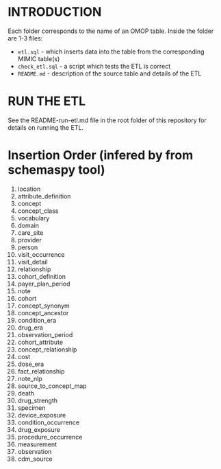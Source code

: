 INTRODUCTION
============

Each folder corresponds to the name of an OMOP table. Inside the folder are 1-3 files:

* `etl.sql` - which inserts data into the table from the corresponding MIMIC table(s)
* `check_etl.sql` - a script which tests the ETL is correct
* `README.md` - description of the source table and details of the ETL

RUN THE ETL
===========

See the README-run-etl.md file in the root folder of this repository for details on running the ETL.

Insertion Order (infered by from schemaspy tool)
================================================

1. location
1. attribute_definition
1. concept
1. concept_class
1. vocabulary
1. domain
1. care_site
1. provider
1. person
1. visit_occurrence
1. visit_detail
1. relationship
1. cohort_definition
1. payer_plan_period
1. note
1. cohort
1. concept_synonym
1. concept_ancestor
1. condition_era
1. drug_era
1. observation_period
1. cohort_attribute
1. concept_relationship
1. cost
1. dose_era
1. fact_relationship
1. note_nlp
1. source_to_concept_map
1. death
1. drug_strength
1. specimen
1. device_exposure
1. condition_occurrence
1. drug_exposure
1. procedure_occurrence
1. measurement
1. observation
1. cdm_source
